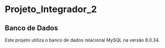 # Projeto_Integrador_2

## Banco de Dados

Este projeto utiliza o banco de dados relacional MySQL na versão 8.0.34.

